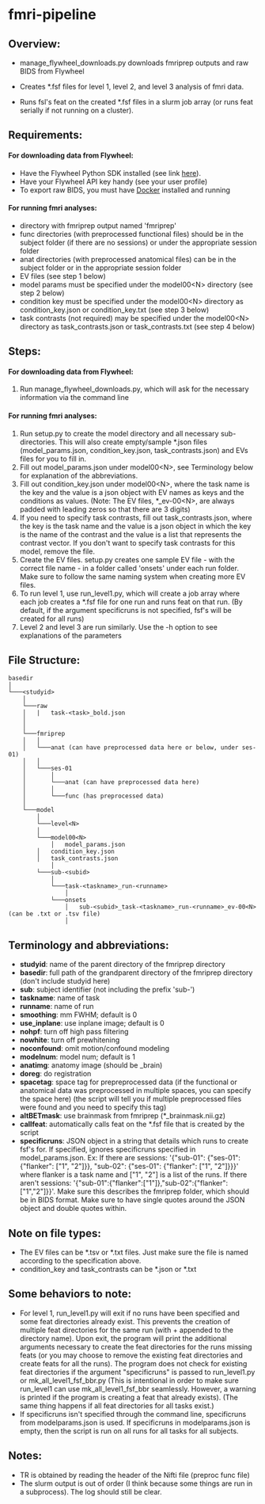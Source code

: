 # fmri-pipeline

## Overview:
- manage_flywheel_downloads.py downloads fmriprep outputs and raw BIDS from Flywheel

- Creates *.fsf files for level 1, level 2, and level 3 analysis of fmri data.
- Runs fsl's feat on the created *.fsf files in a slurm job array (or runs feat serially if not running on a cluster).

## Requirements:

#### For downloading data from Flywheel:
- Have the Flywheel Python SDK installed (see link [here](https://flywheel-io.github.io/core/branches/master/python/getting_started.html)). 
- Have your Flywheel API key handy (see your user profile)
- To export raw BIDS, you must have [Docker](https://docs.docker.com/install/#cloud) installed and running


#### For running fmri analyses:
- directory with fmriprep output named 'fmriprep'
- func directories (with preprocessed functional files) should be in the subject folder (if there are no sessions) or under the appropriate session folder
- anat directories (with preprocessed anatomical files) can be in the subject folder or in the appropriate session folder
- EV files (see step 1 below)
- model params must be specified under the model00\<N> directory (see step 2 below)
- condition key must be specified under the model00\<N> directory as condition_key.json or condition_key.txt (see step 3 below)
- task contrasts (not required) may be specified under the model00\<N> directory as task_contrasts.json or task_contrasts.txt (see step 4 below)

## Steps:

#### For downloading data from Flywheel:
1. Run manage_flywheel_downloads.py, which will ask for the necessary information via the command line

#### For running fmri analyses:
1. Run setup.py to create the model directory and all necessary sub-directories. This will also create empty/sample *.json files (model_params.json, condition_key.json, task_contrasts.json) and EVs files for you to fill in. 
2. Fill out model_params.json under model00\<N>, see Terminology below for explanation of the abbreviations.
3. Fill out condition_key.json under model00\<N>, where the task name is the key and the value is a json object with EV names as keys and the conditions as values. (Note: The EV files, *_ev-00\<N>, are always padded with leading zeros so that there are 3 digits)
4. If you need to specify task contrasts, fill out task_contrasts.json, where the key is the task name and the value is a json object in which the key is the name of the contrast and the value is a list that represents the contrast vector. If you don't want to specify task contrasts for this model, remove the file.
5. Create the EV files. setup.py creates one sample EV file - with the correct file name - in a folder called 'onsets' under each run folder. Make sure to follow the same naming system when creating more EV files.
6. To run level 1, use run_level1.py, which will create a job array where each job creates a *.fsf file for one run and runs feat on that run. (By default, if the argument specificruns is not specified, fsf's will be created for all runs)
7. Level 2 and level 3 are run similarly. Use the -h option to see explanations of the parameters

## File Structure:
```
basedir
│
└───<studyid>
    │
    └───raw
    │   |   task-<task>_bold.json
    │
    │
    └───fmriprep
    │	│
    │	└───anat (can have preprocessed data here or below, under ses-01)
    │	│
    │	└───ses-01
    │	    │
    │	    └───anat (can have preprocessed data here)
    │	    │
    │	    └───func (has preprocessed data)
    │
    └───model
        │
        └───level<N>
	    │
	    └───model00<N>
	    	│   model_params.json
		│   condition_key.json
		│   task_contrasts.json
	    	│
		└───sub-<subid>
		    │
		    └───task-<taskname>_run-<runname>
		        │
			└───onsets
			    │   sub-<subid>_task-<taskname>_run-<runname>_ev-00<N> (can be .txt or .tsv file) 
			    │
```

## Terminology and abbreviations:
- **studyid**: name of the parent directory of the fmriprep directory
- **basedir**: full path of the grandparent directory of the fmriprep directory (don't include studyid here)
- **sub**: subject identifier (not including the prefix 'sub-')
- **taskname**: name of task
- **runname**: name of run
- **smoothing**: mm FWHM; default is 0
- **use_inplane**: use inplane image; default is 0
- **nohpf**: turn off high pass filtering 
- **nowhite**: turn off prewhitening
- **noconfound**: omit motion/confound modeling
- **modelnum**: model num; default is 1
- **anatimg**: anatomy image (should be _brain)
- **doreg**: do registration
- **spacetag**: space tag for prepreprocessed data (if the functional or anatomical data was preprocessed in multiple spaces, you can specify the space here) (the script will tell you if multiple preprocessed files were found and you need to specify this tag)
- **altBETmask**: use brainmask from fmriprep (*_brainmask.nii.gz)
- **callfeat**: automatically calls feat on the *.fsf file that is created by the script
- **specificruns**: JSON object in a string that details which runs to create fsf's for. If specified, ignores specificruns specified in model_params.json. Ex: If there are sessions: '{"sub-01": {"ses-01": {"flanker": ["1", "2"]}}, "sub-02": {"ses-01": {"flanker": ["1", "2"]}}}' where flanker is a task name and ["1", "2"] is a list of the runs. If there aren't sessions: '{"sub-01":{"flanker":["1"]},"sub-02":{"flanker":["1","2"]}}'. Make sure this describes the fmriprep folder, which should be in BIDS format. Make sure to have single quotes around the JSON object and double quotes within.

## Note on file types:
- The EV files can be *.tsv or *.txt files. Just make sure the file is named according to the specification above.
- condition_key and task_contrasts can be *.json or *.txt 

## Some behaviors to note:
- For level 1, run_level1.py will exit if no runs have been specified and some feat directories already exist. This prevents the creation of multiple feat directories for the same run (with + appended to the directory name). Upon exit, the program will print the additional arguments necessary to create the feat directories for the runs missing feats (or you may choose to remove the existing feat directories and create feats for all the runs). The program does not check for existing feat directories if the argument "specificruns" is passed to run_level1.py or mk_all_level1_fsf_bbr.py (This is intentional in order to make sure run_level1 can use mk_all_level1_fsf_bbr seamlessly. However, a warning is printed if the program is creating a feat that already exists). (The same thing happens if all feat directories for all tasks exist.) 
- If specificruns isn't specified through the command line, specificruns from modelparams.json is used. If specificruns in modelparams.json is empty, then the script is run on all runs for all tasks for all subjects.

## Notes:
- TR is obtained by reading the header of the Nifti file (preproc func file)
- The slurm output is out of order (I think because some things are run in a subprocess). The log should still be clear.

